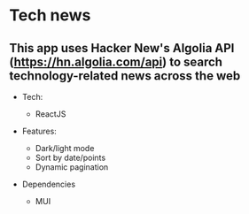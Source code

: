# Tech news

## This app uses Hacker New's Algolia API (https://hn.algolia.com/api) to search technology-related news across the web

- Tech:

  - ReactJS

- Features:

  - Dark/light mode
  - Sort by date/points
  - Dynamic pagination

- Dependencies

  - MUI

